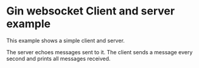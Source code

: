 # Gin websocket Client and server example
This example shows a simple client and server.

The server echoes messages sent to it. The client sends a message every second and prints all messages received.